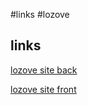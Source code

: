#links #lozove

## links

[lozove site back](http://192.168.127.193/lozove/backend/web/index.php?r=site%2Flogin)

[lozove site front](http://192.168.127.193/lozove/frontend/web/index.php?r=site%2Flogin)